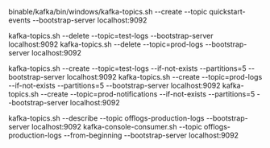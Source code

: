 ﻿binable/kafka/bin/windows/kafka-topics.sh --create --topic quickstart-events --bootstrap-server localhost:9092

kafka-topics.sh --delete --topic=test-logs --bootstrap-server localhost:9092
kafka-topics.sh --delete --topic=prod-logs --bootstrap-server localhost:9092

kafka-topics.sh --create --topic=test-logs --if-not-exists --partitions=5 --bootstrap-server localhost:9092
kafka-topics.sh --create --topic=prod-logs --if-not-exists --partitions=5 --bootstrap-server localhost:9092
kafka-topics.sh --create --topic=prod-notifications --if-not-exists --partitions=5 --bootstrap-server localhost:9092

kafka-topics.sh --describe --topic offlogs-production-logs --bootstrap-server localhost:9092
kafka-console-consumer.sh --topic offlogs-production-logs --from-beginning --bootstrap-server localhost:9092